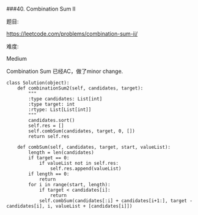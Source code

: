 ###40. Combination Sum II

题目:

<https://leetcode.com/problems/combination-sum-ii/>


难度:

Medium


Combination Sum 已经AC，做了minor change.

```
class Solution(object):
    def combinationSum2(self, candidates, target):
        """
        :type candidates: List[int]
        :type target: int
        :rtype: List[List[int]]
        """
        candidates.sort()
        self.res = []
        self.combSum(candidates, target, 0, [])
        return self.res
        
    def combSum(self, candidates, target, start, valueList):
        length = len(candidates)
        if target == 0:
            if valueList not in self.res:
                self.res.append(valueList)
        if length == 0:
            return 
        for i in range(start, length):
            if target < candidates[i]:
                return
            self.combSum(candidates[:i] + candidates[i+1:], target - candidates[i], i, valueList + [candidates[i]])
        
```
